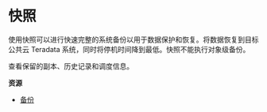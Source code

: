 快照
====

使用快照可以进行快速完整的系统备份以用于数据保护和恢复。将数据恢复到目标公共云 Teradata 系统，同时将停机时间降到最低。快照不能执行对象级备份。

查看保留的副本、历史记录和调度信息。

**资源**

-   [备份](https://docs.teradata.com/r/yvHydfa0yCRWG8y0pk4dIQ/6iUMkdwVlxZh6_lUW9ixOg)

